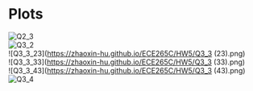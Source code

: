 # Plots
![Q2_3](https://zhaoxin-hu.github.io/ECE265C/HW5/Q2_3.png)<br/>
![Q3_2](https://zhaoxin-hu.github.io/ECE265C/HW5/Q3_2.png)<br/>
![Q3_3_23](https://zhaoxin-hu.github.io/ECE265C/HW5/Q3_3 (23).png)<br/>
![Q3_3_33](https://zhaoxin-hu.github.io/ECE265C/HW5/Q3_3 (33).png)<br/>
![Q3_3_43](https://zhaoxin-hu.github.io/ECE265C/HW5/Q3_3 (43).png)<br/>
![Q3_4](https://zhaoxin-hu.github.io/ECE265C/HW5/Q3_4.png)<br/>
